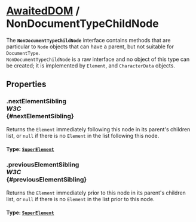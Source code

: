 # [AwaitedDOM](/docs/basic-client/awaited-dom) <span>/</span> NonDocumentTypeChildNode

<div class='overview'>The <code><strong>NonDocumentTypeChildNode</strong></code> interface contains methods that are particular to <code>Node</code> objects that can have a parent, but not suitable for <code>DocumentType</code>.</div>

<div class='overview'><code>NonDocumentTypeChildNode</code> is a raw interface and no object of this type can be created; it is implemented by <code>Element</code>, and <code>CharacterData</code> objects.</div>

## Properties

### .nextElementSibling <div class="specs"><i>W3C</i></div> {#nextElementSibling}

Returns the <code>Element</code> immediately following this node in its parent's children list, or <code>null</code> if there is no <code>Element</code> in the list following this node.

#### **Type**: [`SuperElement`](/docs/awaited-dom/super-element)

### .previousElementSibling <div class="specs"><i>W3C</i></div> {#previousElementSibling}

Returns the <code>Element</code> immediately prior to this node in its parent's children list, or <code>null</code> if there is no <code>Element</code> in the list prior to this node.

#### **Type**: [`SuperElement`](/docs/awaited-dom/super-element)
